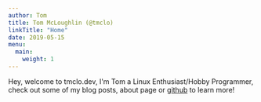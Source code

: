 ```yaml
---
author: Tom
title: Tom McLoughlin (@tmclo)
linkTitle: "Home"
date: 2019-05-15
menu:
  main:
    weight: 1
---
```


Hey, welcome to tmclo.dev, I'm Tom a Linux Enthusiast/Hobby Programmer, check out some of my blog posts, 
about page or [github](https://github.com/tmclo) to learn more!